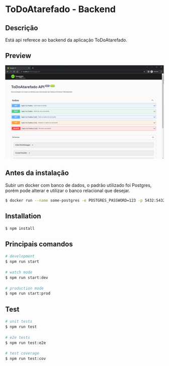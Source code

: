 # ToDoAtarefado - Backend

## Descrição

Está api referece ao backend da aplicação ToDoAtarefado.

## Preview
![TODOAPP SWAGGER API](./preview-swagger.png)

## Antes da instalação

Subir um docker com banco de dados, o padrão utilizado foi Postgres, porém pode alterar e utilizar o banco relacional que desejar.

```bash
$ docker run --name some-postgres -e POSTGRES_PASSWORD=123 -p 5432:5432 -d -e POSTGRES_USER=pdcouto -e POSTGRES_DB=todo postgres
```

## Installation

```bash
$ npm install
```

## Principais comandos

```bash
# development
$ npm run start

# watch mode
$ npm run start:dev

# production mode
$ npm run start:prod
```

## Test

```bash
# unit tests
$ npm run test

# e2e tests
$ npm run test:e2e

# test coverage
$ npm run test:cov
```
